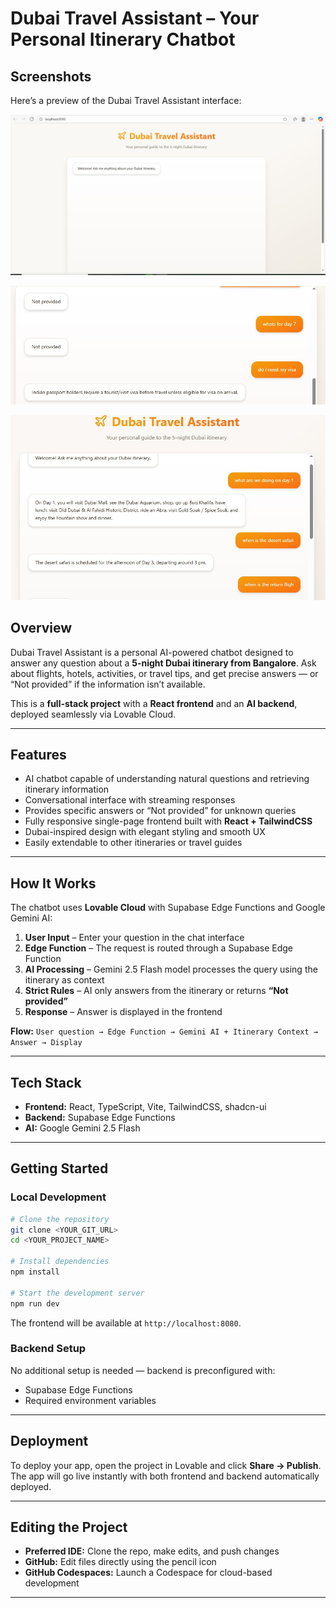 # Dubai Travel Assistant – Your Personal Itinerary Chatbot

## Screenshots

Here’s a preview of the Dubai Travel Assistant interface:

![Screenshot 1](./screenshots/screenshot1.jpg)

![Screenshot 2](./screenshots/screenshot2.jpg)

![Screenshot 3](./screenshots/screenshot3.jpg)

## Overview

Dubai Travel Assistant is a personal AI-powered chatbot designed to answer any question about a **5-night Dubai itinerary from Bangalore**. Ask about flights, hotels, activities, or travel tips, and get precise answers — or “Not provided” if the information isn’t available.

This is a **full-stack project** with a **React frontend** and an **AI backend**, deployed seamlessly via Lovable Cloud.

---

## Features

* AI chatbot capable of understanding natural questions and retrieving itinerary information
* Conversational interface with streaming responses
* Provides specific answers or “Not provided” for unknown queries
* Fully responsive single-page frontend built with **React + TailwindCSS**
* Dubai-inspired design with elegant styling and smooth UX
* Easily extendable to other itineraries or travel guides

---

## How It Works

The chatbot uses **Lovable Cloud** with Supabase Edge Functions and Google Gemini AI:

1. **User Input** – Enter your question in the chat interface
2. **Edge Function** – The request is routed through a Supabase Edge Function
3. **AI Processing** – Gemini 2.5 Flash model processes the query using the itinerary as context
4. **Strict Rules** – AI only answers from the itinerary or returns **“Not provided”**
5. **Response** – Answer is displayed in the frontend

**Flow:**
`User question → Edge Function → Gemini AI + Itinerary Context → Answer → Display`

---

## Tech Stack

* **Frontend:** React, TypeScript, Vite, TailwindCSS, shadcn-ui
* **Backend:** Supabase Edge Functions
* **AI:** Google Gemini 2.5 Flash

---

## Getting Started

### Local Development

```bash
# Clone the repository
git clone <YOUR_GIT_URL>
cd <YOUR_PROJECT_NAME>

# Install dependencies
npm install

# Start the development server
npm run dev
```

The frontend will be available at `http://localhost:8080`.

### Backend Setup

No additional setup is needed — backend is preconfigured with:

* Supabase Edge Functions
* Required environment variables

---

## Deployment

To deploy your app, open the project in Lovable and click **Share → Publish**. The app will go live instantly with both frontend and backend automatically deployed.

---

## Editing the Project

* **Preferred IDE:** Clone the repo, make edits, and push changes
* **GitHub:** Edit files directly using the pencil icon
* **GitHub Codespaces:** Launch a Codespace for cloud-based development

---


